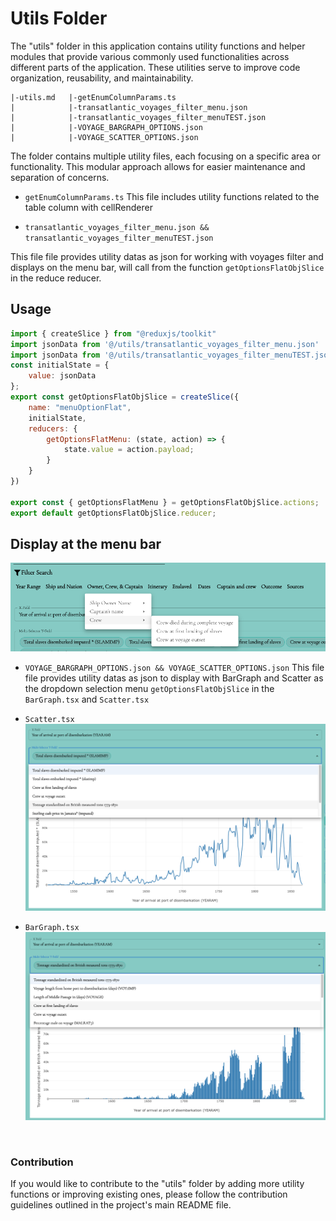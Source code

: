 # Utils Folder
The "utils" folder in this application contains utility functions and helper modules that provide various commonly used functionalities across different parts of the application. These utilities serve to improve code organization, reusability, and maintainability.

```
|-utils.md   |-getEnumColumnParams.ts
|            |-transatlantic_voyages_filter_menu.json
|            |-transatlantic_voyages_filter_menuTEST.json
|            |-VOYAGE_BARGRAPH_OPTIONS.json
|            |-VOYAGE_SCATTER_OPTIONS.json

```

The folder contains multiple utility files, each focusing on a specific area or functionality. This modular approach allows for easier maintenance and separation of concerns.

- ```getEnumColumnParams.ts```
This file includes utility functions related to the table column with cellRenderer 

- ```transatlantic_voyages_filter_menu.json && transatlantic_voyages_filter_menuTEST.json```

This file file provides utility datas as json for working with voyages filter and displays on the menu bar, will call from the function 
<code>getOptionsFlatObjSlice</code>
in the reduce reducer.

## Usage
```js
import { createSlice } from "@reduxjs/toolkit"
import jsonData from '@/utils/transatlantic_voyages_filter_menu.json'
import jsonData from '@/utils/transatlantic_voyages_filter_menuTEST.json'
const initialState = {
    value: jsonData
};
export const getOptionsFlatObjSlice = createSlice({
    name: "menuOptionFlat",
    initialState,
    reducers: {
        getOptionsFlatMenu: (state, action) => {
            state.value = action.payload;
        }
    }
})

export const { getOptionsFlatMenu } = getOptionsFlatObjSlice.actions;
export default getOptionsFlatObjSlice.reducer;

```
## Display at the menu bar
![getOptionsFlatMenu](../assets/menu.png)


- ```VOYAGE_BARGRAPH_OPTIONS.json && VOYAGE_SCATTER_OPTIONS.json```
This file file provides utility datas as json to display with BarGraph and Scatter as the dropdown selection menu
<code>getOptionsFlatObjSlice</code>
in the <code>BarGraph.tsx</code> and  <code>Scatter.tsx</code>


- <code>Scatter.tsx</code>
![Scatter](../assets/scatterDropdown.png)

- <code>BarGraph.tsx</code> 
![Scatter](../assets/barGraphDropdown.png)


<br>
<h3> Contribution </h3>
If you would like to contribute to the "utils" folder by adding more utility functions or improving existing ones, please follow the contribution guidelines outlined in the project's main README file.
